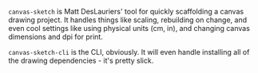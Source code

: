 `canvas-sketch` is Matt DesLauriers' tool for quickly scaffolding a canvas drawing project.  It handles things like scaling, rebuilding on change, and even cool settings like using physical units (cm, in), and changing canvas dimensions and dpi for print.

`canvas-sketch-cli` is the CLI, obviously.  It will even handle installing all of the drawing dependencies - it's pretty slick.
